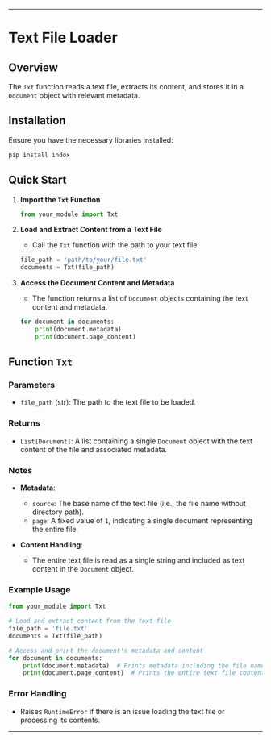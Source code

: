 
---

# Text File Loader

## Overview

The `Txt` function reads a text file, extracts its content, and stores it in a `Document` object with relevant metadata.

## Installation

Ensure you have the necessary libraries installed:

```bash
pip install indox
```

## Quick Start

1. **Import the `Txt` Function**

   ```python
   from your_module import Txt
   ```

2. **Load and Extract Content from a Text File**

   - Call the `Txt` function with the path to your text file.

   ```python
   file_path = 'path/to/your/file.txt'
   documents = Txt(file_path)
   ```

3. **Access the Document Content and Metadata**

   - The function returns a list of `Document` objects containing the text content and metadata.

   ```python
   for document in documents:
       print(document.metadata)
       print(document.page_content)
   ```

## Function `Txt`

### Parameters

- `file_path` (str): The path to the text file to be loaded.

### Returns

- `List[Document]`: A list containing a single `Document` object with the text content of the file and associated metadata.

### Notes

- **Metadata**:
  - `source`: The base name of the text file (i.e., the file name without directory path).
  - `page`: A fixed value of `1`, indicating a single document representing the entire file.

- **Content Handling**:
  - The entire text file is read as a single string and included as text content in the `Document` object.

### Example Usage

```python
from your_module import Txt

# Load and extract content from the text file
file_path = 'file.txt'
documents = Txt(file_path)

# Access and print the document's metadata and content
for document in documents:
    print(document.metadata)  # Prints metadata including the file name
    print(document.page_content)  # Prints the entire text file content
```

### Error Handling

- Raises `RuntimeError` if there is an issue loading the text file or processing its contents.

---

